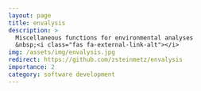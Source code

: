 ```yaml
---
layout: page
title: envalysis
description: >
  Miscellaneous functions for environmental analyses
  &nbsp;<i class="fas fa-external-link-alt"></i>
img: /assets/img/envalysis.jpg
redirect: https://github.com/zsteinmetz/envalysis
importance: 2
category: software development
---
```


